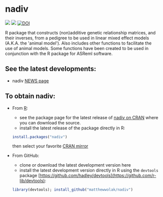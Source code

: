 # nadiv
[![](https://www.r-pkg.org/badges/version/nadiv)](https://cran.r-project.org/package=nadiv)
[![](https://cranlogs.r-pkg.org/badges/grand-total/nadiv)](https://cranlogs.r-pkg.org/badges/grand-total/nadiv)
[![DOI](https://zenodo.org/badge/4455343.svg)](https://zenodo.org/badge/latestdoi/4455343)



R package that constructs (non)additive genetic relationship matrices, and their inverses, from a pedigree to be used in linear mixed effect models (A.K.A. the 'animal model'). Also includes other functions to facilitate the use of animal models. Some functions have been created to be used in conjunction with the R package for ASReml software.

## See the latest developments:
 * nadiv [NEWS page](https://github.com/matthewwolak/nadiv/blob/master/NEWS.md)

## To obtain nadiv:
 * From [R](https://CRAN.R-project.org/):
   * see the package page for the latest release of [nadiv on CRAN](https://CRAN.R-project.org/package=nadiv) where you can download the source.
   * install the latest release of the package directly in R:
   ```R
   install.packages("nadiv")
   ```
   then select your favorite [CRAN mirror](https://CRAN.R-project.org/)
   
 * From GitHub:
   * clone or download the latest development version here
   * install the latest development version directly in R using the `devtools` package [https://github.com/hadley/devtools](https://github.com/r-lib/devtools):
   ```R
   library(devtools); install_github("matthewwolak/nadiv")
   ```

